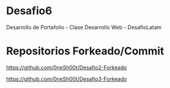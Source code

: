 # Desafio6
Desarrollo de Portafolio - Clase Desarrollo Web - DesafioLatam


# Repositorios Forkeado/Commit

https://github.com/0neSh00t/Desafio2-Forkeado

https://github.com/0neSh00t/Desafio3-Forkeado
